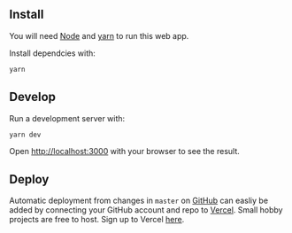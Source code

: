 ## Install

You will need [Node](https://nodejs.org/en/download/package-manager/) and [yarn](https://classic.yarnpkg.com/lang/en/docs/install/#debian-stable) to run this web app.

Install dependcies with:

```bash
yarn
```

## Develop

Run a development server with:

```bash
yarn dev
```

Open [http://localhost:3000](http://localhost:3000) with your browser to see the result.

## Deploy

Automatic deployment from changes in `master` on [GitHub](https://github.com/) can easliy be added by connecting your GitHub account and repo to [Vercel](https://vercel.com/). Small hobby projects are free to host. Sign up to Vercel [here](https://vercel.com/signup).
